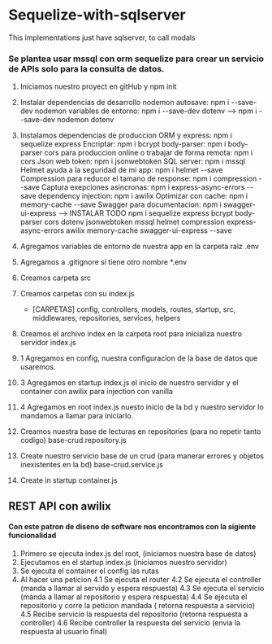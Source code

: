 # Sequelize-with-sqlserver
This implementations just have sqlserver, to call modals 

### Se plantea usar mssql con orm sequelize para crear un servicio de APIs solo para la consulta de datos.

1. Iniciamos nuestro proyect en gitHub y npm init

2. Instalar dependencias de desarrollo 
  nodemon autosave: npm i --save-dev nodemon
   variables de entorno: npm i --save-dev dotenv
  --> npm i --save-dev nodemon dotenv

3. Instalamos dependencias de produccion 
  ORM y express: npm i sequelize express
  Encriptar: npm i bcrypt
  body-parser: npm i body-parser
  cors para produccion online o trabajar de forma remota: npm i cors
  Json web token: npm i jsonwebtoken
  SQL server: npm i mssql
  Helmet ayuda a la seguridad de mi app: npm i helmet --save
  Compression para reducor el tamano de response: npm i compression --save
  Captura exepciones asincronas: npm i express-async-errors --save
  dependency injection:  npm i awilix
  Optimizar con cache: npm i memory-cache --save
  Swagger para documentacion: npm i swagger-ui-express 
  --> INSTALAR TODO 
    npm i sequelize express bcrypt body-parser cors dotenv jsonwebtoken mssql helmet compression express-async-errors awilix memory-cache swagger-ui-express --save

4. Agregamos variables de entorno de nuestra app en la carpeta raiz
  .env

5. Agregamos a .gitignore si tiene otro nombre
  *.env 

6. Creamos carpeta src

7. Creamos carpetas con su index.js 
    - [CARPETAS] config, controllers, models, routes, startup, src, middlewares, repositories, services, helpers

8. Creamos el archivo index en la carpeta root para inicializa nuestro servidor
  index.js

9. 1 Agregamos en config, nuestra configuracion de la base de datos que usaremos.

9. 3 Agregamos en startup index.js el inicio de nuestro servidor y el container con awilix para injection con vanilla

9. 4 Agregamos en root index.js nuesto inicio de la bd y nuestro servidor lo mandamos a llamar para iniciarlo.

10. Creamos nuestra base de lecturas en repositories (para no repetir tanto codigo)
  base-crud.repository.js

11. Create nuestro servicio base de un crud (para manerar errores y objetos inexistentes en la bd)
  base-crud.service.js

12. Create in startup
  container.js

## REST API con awilix
#### Con este patron de diseno de software nos encontramos con la sigiente funcionalidad

1. Primero se ejecuta index.js del root, (iniciamos nuestra base de datos)
2. Ejecutamos en el startup index.js (iniciamos nuestro servidor)
3. Se ejecuta el container el config las rutas
4. Al hacer una peticion
	4.1 Se ejecuta el router
	4.2 Se ejecuta el controller (manda a llamar al servido y espera respuesta)
	4.3 Se ejecuta el servicio (manda a llamar al repositorio y espera respuesta)
	4.4 Se ejecuta el repositorio y corre la peticion mandada ( retorna respuesta a servicio)
	4.5 Recibe servicio la respuesta del repositorio (retorna respuesta a controller)
	4.6 Recibe controller la respuesta del servicio (envia la respuesta al usuario final)